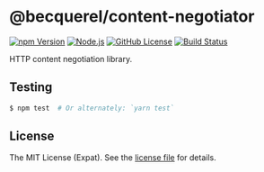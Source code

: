 @becquerel/content-negotiator
=============================
[![npm Version][NPM VERSION BADGE]][NPM PAGE]
[![Node.js][NODE VERSION BADGE]][NODE PAGE]
[![GitHub License][LICENSE BADGE]][LICENSE PAGE]
[![Build Status][BUILD BADGE]][BUILD PAGE]

HTTP content negotiation library.

Testing
-------
```sh
$ npm test  # Or alternately: `yarn test`
```

License
-------
The MIT License (Expat). See the [license file](LICENSE) for details.

[BUILD BADGE]: https://img.shields.io/travis/becquerel-js/content-negotiator.svg?style=flat-square
[BUILD PAGE]: https://travis-ci.org/becquerel-js/content-negotiator
[LICENSE BADGE]: https://img.shields.io/badge/license-MIT%20License-blue.svg?style=flat-square
[LICENSE PAGE]: https://github.com/becquerel-js/content-negotiator/blob/master/LICENSE
[NODE PAGE]: https://nodejs.org/
[NODE VERSION BADGE]: https://img.shields.io/node/v/@becquerel/content-negotiator.svg
[NPM PAGE]: https://www.npmjs.com/package/@becquerel/content-negotiator
[NPM VERSION BADGE]: https://img.shields.io/npm/v/@becquerel/content-negotiator.svg?style=flat-square
